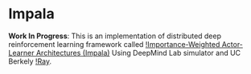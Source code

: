 # Impala
**Work In Progress**: This is an implementation of distributed deep reinforcement learning framework called [!Importance-Weighted Actor-Learner Architectures (Impala)](https://deepmind.com/blog/impala-scalable-distributed-deeprl-dmlab-30/) Using DeepMind Lab simulator and UC Berkely [!Ray](https://github.com/ray-project/ray).
